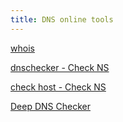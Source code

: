 ```yaml
---
title: DNS online tools
---
```


[whois](https://whois.domaintools.com/example.com)

[dnschecker - Check NS](https://dnschecker.org/#NS/)

[check host - Check NS](https://check-host.net/check-dns?host=dev.propision.com)

[Deep DNS Checker](https://intodns.com/)
